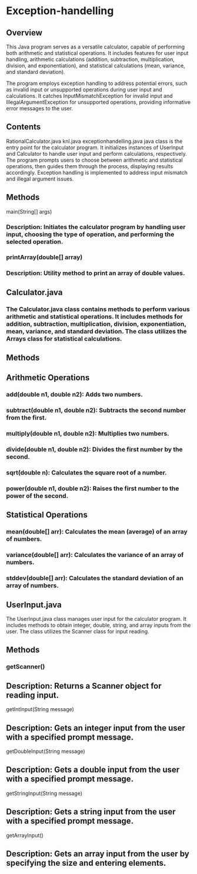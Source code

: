 # Exception-handelling
## Overview
This Java program serves as a versatile calculator, capable of performing both arithmetic and statistical operations. It includes features for user input handling, arithmetic calculations (addition, subtraction, multiplication, division, and exponentiation), and statistical calculations (mean, variance, and standard deviation).

The program employs exception handling to address potential errors, such as invalid input or unsupported operations during user input and calculations. It catches InputMismatchException for invalid input and IllegalArgumentException for unsupported operations, providing informative error messages to the user.

## Contents
RationalCalculator.java
knl.java
exceptionhandelling.java
java class is the entry point for the calculator program. It initializes instances of UserInput and Calculator to handle user input and perform calculations, respectively. The program prompts users to choose between arithmetic and statistical operations, then guides them through the process, displaying results accordingly. Exception handling is implemented to address input mismatch and illegal argument issues.

## Methods
main(String[] args)
### Description: Initiates the calculator program by handling user input, choosing the type of operation, and performing the selected operation.
### printArray(double[] array)
### Description: Utility method to print an array of double values.
## Calculator.java
### The Calculator.java class contains methods to perform various arithmetic and statistical operations. It includes methods for addition, subtraction, multiplication, division, exponentiation, mean, variance, and standard deviation. The class utilizes the Arrays class for statistical calculations.

## Methods
## Arithmetic Operations
### add(double n1, double n2): Adds two numbers.
### subtract(double n1, double n2): Subtracts the second number from the first.
### multiply(double n1, double n2): Multiplies two numbers.
### divide(double n1, double n2): Divides the first number by the second.
### sqrt(double n): Calculates the square root of a number.
### power(double n1, double n2): Raises the first number to the power of the second.
## Statistical Operations
### mean(double[] arr): Calculates the mean (average) of an array of numbers.
### variance(double[] arr): Calculates the variance of an array of numbers.
### stddev(double[] arr): Calculates the standard deviation of an array of numbers.
## UserInput.java
The UserInput.java class manages user input for the calculator program. It includes methods to obtain integer, double, string, and array inputs from the user. The class utilizes the Scanner class for input reading.

## Methods
### getScanner()
## Description: Returns a Scanner object for reading input.
getIntInput(String message)
## Description: Gets an integer input from the user with a specified prompt message.
getDoubleInput(String message)
## Description: Gets a double input from the user with a specified prompt message.
getStringInput(String message)
## Description: Gets a string input from the user with a specified prompt message.
getArrayInput()
## Description: Gets an array input from the user by specifying the size and entering elements.
